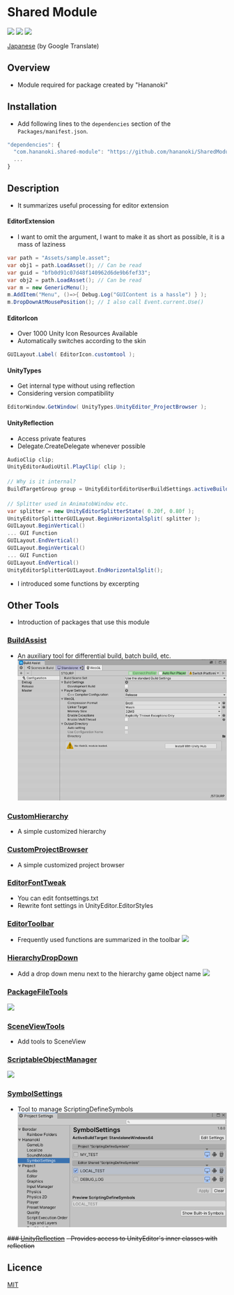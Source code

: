 # Shared Module

![](https://img.shields.io/badge/dynamic/json.svg?uri=https://raw.githubusercontent.com/hananoki/SharedModule/master/package.json&label=&query=$.version&prefix=v)
![](https://img.shields.io/badge/unity-2018.3%20or%20later-3BAF75.svg)
![](https://img.shields.io/badge/license-MIT-informational.svg)

[Japanese](https://translate.google.com/translate?sl=en&tl=ja&u=https://github.com/hananoki/SharedModule) (by Google Translate)

## Overview
- Module required for package created by "Hananoki"

## Installation
- Add following lines to the `dependencies` section of the `Packages/manifest.json`.
```js
"dependencies": {
  "com.hananoki.shared-module": "https://github.com/hananoki/SharedModule.git",
  ...
}
```

## Description
- It summarizes useful processing for editor extension

#### EditorExtension
- I want to omit the argument, I want to make it as short as possible, it is a mass of laziness
```cs
var path = "Assets/sample.asset";
var obj1 = path.LoadAsset(); // Can be read
var guid = "bfb0d91c07d48f140962d6de9b6fef33";
var obj2 = path.LoadAsset(); // Can be read
var m = new GenericMenu();
m.AddItem("Menu", ()=>{ Debug.Log("GUIContent is a hassle") } );
m.DropDownAtMousePosition(); // I also call Event.current.Use()
```

#### EditorIcon
- Over 1000 Unity Icon Resources Available
- Automatically switches according to the skin
```cs
GUILayout.Label( EditorIcon.customtool );
```

#### UnityTypes
- Get internal type without using reflection
- Considering version compatibility
```cs
EditorWindow.GetWindow( UnityTypes.UnityEditor_ProjectBrowser );
```

#### UnityReflection
- Access private features
- Delegate.CreateDelegate whenever possible
```cs
AudioClip clip;
UnityEditorAudioUtil.PlayClip( clip );

// Why is it internal?
BuildTargetGroup group = UnityEditorEditorUserBuildSettings.activeBuildTargetGroup;

// Splitter used in AnimatobWindow etc.
var splitter = new UnityEditorSplitterState( 0.20f, 0.80f );
UnityEditorSplitterGUILayout.BeginHorizontalSplit( splitter );
GUILayout.BeginVertical()
... GUI Function
GUILayout.EndVertical()
GUILayout.BeginVertical()
... GUI Function
GUILayout.EndVertical()
UnityEditorSplitterGUILayout.EndHorizontalSplit();
```

- I introduced some functions by excerpting

## Other Tools
- Introduction of packages that use this module

### [BuildAssist](https://github.com/hananoki/BuildAssist)
- An auxiliary tool for differential build, batch build, etc.
![](https://raw.githubusercontent.com/hananoki/BuildAssist/master/Documentation~/Preview.png)

### [CustomHierarchy](https://github.com/hananoki/CustomHierarchy)
- A simple customized hierarchy

### [CustomProjectBrowser](https://github.com/hananoki/CustomProjectBrowser)
- A simple customized project browser

### [EditorFontTweak](https://github.com/hananoki/EditorFontTweak)
- You can edit fontsettings.txt
- Rewrite font settings in UnityEditor.EditorStyles

### [EditorToolbar](https://github.com/hananoki/EditorToolbar)
- Frequently used functions are summarized in the toolbar
  ![](https://raw.githubusercontent.com/hananoki/EditorToolbar/master/Documentation~/Preview_2019.3.png)

### [HierarchyDropDown](https://github.com/hananoki/HierarchyDropDown)
- Add a drop down menu next to the hierarchy game object name
![](https://raw.githubusercontent.com/hananoki/HierarchyDropDown/master/Documentation~/Preview.png)

### [PackageFileTools](https://assetstore.unity.com/packages/tools/utilities/package-file-tools-171114)
![](https://assetstorev1-prd-cdn.unity3d.com/package-screenshot/94141e50-a008-49d3-b1c4-b1231d465335.webp)

### [SceneViewTools](https://github.com/hananoki/SceneViewTools)
- Add tools to SceneView

### [ScriptableObjectManager](https://assetstore.unity.com/packages/tools/utilities/scriptableobject-manager-170587)
![](https://assetstorev1-prd-cdn.unity3d.com/package-screenshot/6aea12ae-89ff-413c-9cad-de02c9e07136.webp)

### [SymbolSettings](https://github.com/hananoki/SymbolSettings)
- Tool to manage ScriptingDefineSymbols
![](https://raw.githubusercontent.com/hananoki/SymbolSettings/master/Documentation~/Preview.png)

~~### [UnityReflection](https://github.com/hananoki/UnityReflection)~~
~~- Provides access to UnityEditor's inner classes with reflection~~


## Licence

[MIT](https://github.com/hananoki/SharedModule/blob/master/LICENSE.md)